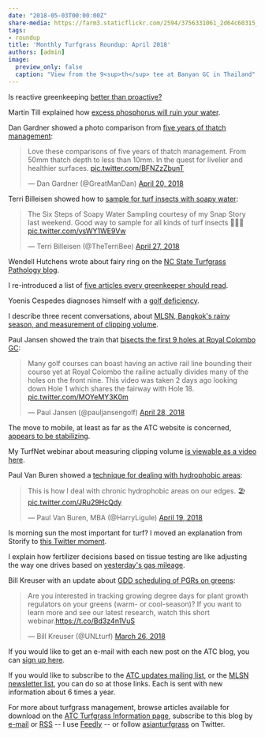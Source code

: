```yaml
---
date: "2018-05-03T00:00:00Z"
share-media: https://farm3.staticflickr.com/2594/3756331061_2d64c60315_o_d.jpg
tags:
- roundup
title: 'Monthly Turfgrass Roundup: April 2018'
authors: [admin]
image:
  preview_only: false
  caption: "View from the 9<sup>th</sup> tee at Banyan GC in Thailand"
---
```


Is reactive greenkeeping [better than proactive?](http://www.asianturfgrass.com/2018-04-01-is-reactive-better-than-proactive/)

Martin Till explained how [excess phosphorus will ruin your water](https://dcsturf.wordpress.com/2018/04/23/how-excess-phosphorus-will-ruin-your-water/).

Dan Gardner showed a photo comparison from [five years of thatch management](https://twitter.com/GreatManDan/status/987278520660312065):

<blockquote class="twitter-tweet" data-lang="en"><p lang="en" dir="ltr">Love these comparisons of five years of thatch management. From 50mm thatch depth to less than 10mm. In the quest for livelier and healthier surfaces. <a href="https://t.co/BFNZzZbunT">pic.twitter.com/BFNZzZbunT</a></p>&mdash; Dan Gardner (@GreatManDan) <a href="https://twitter.com/GreatManDan/status/987278520660312065?ref_src=twsrc%5Etfw">April 20, 2018</a></blockquote>
<script async src="https://platform.twitter.com/widgets.js" charset="utf-8"></script>

Terri Billeisen showed how to [sample for turf insects with soapy water](https://twitter.com/TheTerriBee/status/989866093358481408):

<blockquote class="twitter-video" data-lang="en"><p lang="en" dir="ltr">The Six Steps of Soapy Water Sampling courtesy of my Snap Story last weekend. Good way to sample for all kinds of turf insects 🐛👏🏼 <a href="https://t.co/ysWY1WE9Vw">pic.twitter.com/ysWY1WE9Vw</a></p>&mdash; Terri Billeisen (@TheTerriBee) <a href="https://twitter.com/TheTerriBee/status/989866093358481408?ref_src=twsrc%5Etfw">April 27, 2018</a></blockquote>
<script async src="https://platform.twitter.com/widgets.js" charset="utf-8"></script>

Wendell Hutchens wrote about fairy ring on the [NC State Turfgrass Pathology blog](https://turfpathology.plantpath.ncsu.edu/2018/04/18/its-no-fairy-tale-its-fairy-ring/).

I re-introduced a list of [five articles every greenkeeper should read](http://www.asianturfgrass.com/2018-04-05-five-articles-every-greenkeeper-should-read/).

Yoenis Cespedes diagnoses himself with a [golf deficiency](https://nyti.ms/2F7S6xj).

I describe three recent conversations, about [MLSN, Bangkok's rainy season, and measurement of clipping volume](http://www.asianturfgrass.com/2018-04-16-three-recent-conversations/).

Paul Jansen showed the train that [bisects the first 9 holes at Royal Colombo GC](https://twitter.com/pauljansengolf/status/990122359381094400):

<blockquote class="twitter-tweet" data-lang="en"><p lang="en" dir="ltr">Many golf courses can boast having an active rail line bounding their course yet at Royal Colombo the railine actually divides many of the holes on the front nine. This video was taken 2 days ago looking down Hole 1 which shares the fairway with Hole 18. <a href="https://t.co/MOYeMY3K0m">pic.twitter.com/MOYeMY3K0m</a></p>&mdash; Paul Jansen (@pauljansengolf) <a href="https://twitter.com/pauljansengolf/status/990122359381094400?ref_src=twsrc%5Etfw">April 28, 2018</a></blockquote>
<script async src="https://platform.twitter.com/widgets.js" charset="utf-8"></script>

The move to mobile, at least as far as the ATC website is concerned, [appears to be stabilizing](http://www.asianturfgrass.com/2018-04-22-blog-visits-by-device-type/).

My TurfNet webinar about measuring clipping volume [is viewable as a video here](https://turfnet.wistia.com/medias/0tdfvy5qcr).

Paul Van Buren showed a [technique for dealing with hydrophobic areas](https://twitter.com/HarryLigule/status/986953884651413505):

<blockquote class="twitter-tweet" data-lang="en"><p lang="en" dir="ltr">This is how I deal with chronic hydrophobic areas on our edges. 🏖 <a href="https://t.co/JRu29HcQdy">pic.twitter.com/JRu29HcQdy</a></p>&mdash; Paul Van Buren, MBA (@HarryLigule) <a href="https://twitter.com/HarryLigule/status/986953884651413505?ref_src=twsrc%5Etfw">April 19, 2018</a></blockquote>
<script async src="https://platform.twitter.com/widgets.js" charset="utf-8"></script>

Is morning sun the most important for turf? I moved an explanation from Storify to [this Twitter moment](http://www.asianturfgrass.com/2018-04-28-morning-sun-most-important-for-turf/).

I explain how fertilizer decisions based on tissue testing are like adjusting the way one drives based on [yesterday's gas mileage](http://www.asianturfgrass.com/2018-04-30-tissue-tests-and-gas-mileage/).

Bill Kreuser with an update about [GDD scheduling of PGRs on greens](https://twitter.com/UNLturf/status/978259098339815424):

<blockquote class="twitter-tweet" data-lang="en"><p lang="en" dir="ltr">Are you interested in tracking growing degree days for plant growth regulators on your greens (warm- or cool-season)? If you want to learn more and see our latest research, watch this short webinar.<a href="https://t.co/Bd3z4n1VuS">https://t.co/Bd3z4n1VuS</a></p>&mdash; Bill Kreuser (@UNLturf) <a href="https://twitter.com/UNLturf/status/978259098339815424?ref_src=twsrc%5Etfw">March 26, 2018</a></blockquote>
<script async src="https://platform.twitter.com/widgets.js" charset="utf-8"></script>

If you would like to get an e-mail with each new post on the ATC blog, you can [sign up here](http://www.subscribepage.com/atc_blog_email).

If you would like to subscribe to the [ATC updates mailing list](http://www.subscribepage.com/atcupdate), or the [MLSN newsletter list](http://www.subscribepage.com/mlsn), you can do so at those links. Each is sent with new information about 6 times a year. 

For more about turfgrass management, browse articles available for download on the [ATC Turfgrass Information page](http://www.micahwoods.typepad.com/test_static/turf-information.html), subscribe to this blog by [e-mail](http://www.subscribepage.com/atc_blog_email) or [RSS](http://www.asianturfgrass.com/feed.xml) -- I use [Feedly](http://cloud.feedly.com/#welcome) -- or follow [asianturfgrass](https://twitter.com/asianturfgrass) on Twitter.
